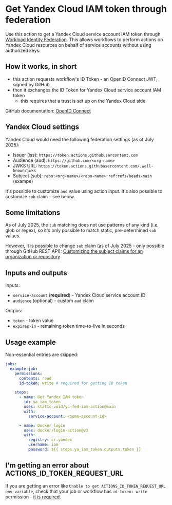 # Get Yandex Cloud IAM token through federation

Use this action to get a Yandex Cloud service account IAM token through
[Workload Identity Federation](https://yandex.cloud/en/docs/iam/operations/wlif/setup-wlif). This allows workflows to perform actions on Yandex Cloud
resources on behalf of service accounts without using authorized keys.

## How it works, in short
- this action requests workflow's ID Token - an OpenID Connect JWT, signed by GitHub
- then it exchanges the ID Token for Yandex Cloud service account IAM token
  * this requires that a trust is set up on the Yandex Cloud side

GitHub documentation: [OpenID Connect](https://docs.github.com/en/actions/concepts/security/openid-connect)

## Yandex Cloud settings
Yandex Cloud would need the following federation settings (as of July 2025):

* Issuer (iss): `https://token.actions.githubusercontent.com`
* Audience (aud): `https://github.com/<org-name>`
* JWKS URL: `https://token.actions.githubusercontent.com/.well-known/jwks`
* Subject (sub): `repo:<org-name>/<repo-name>:ref:refs/heads/main` (exampe)

It's possible to customize `aud` value using action input. It's also possible
to customize `sub` claim - see below.

## Some limitations
As of July 2025, the `sub` matching does not use patterns of any kind (i.e.
glob or regex), so it's only possible to match static, pre-determined `sub`
values.

However, it is possible to change `sub` claim (as of July 2025 - only possible
through GitHub REST API):
[Customizing the subject claims for an organization or repository](https://docs.github.com/en/actions/reference/security/oidc#customizing-the-subject-claims-for-an-organization-or-repository)

## Inputs and outputs
Inputs:
* `service-account` (**required**) - Yandex Cloud service account ID
* `audience` (optional) - custom `aud` claim

Outpus:
* `token` - token value
* `expires-in` - remaining token time-to-live in seconds

## Usage example
Non-essential entries are skipped:

```yaml
jobs:
  example-job:
    permissions:
      contents: read
      id-token: write # required for getting ID token

    steps:
      - name: Get Yandex IAM token
        id: ya_iam_token
        uses: stat1c-void/yc-fed-iam-action@main
        with:
          service-account: <some-account-id>

      - name: Docker login
        uses: docker/login-action@v3
        with:
          registry: cr.yandex
          username: iam
          password: ${{ steps.ya_iam_token.outputs.token }}
```

## I'm getting an error about ACTIONS_ID_TOKEN_REQUEST_URL
If you are getting an error like `Unable to get ACTIONS_ID_TOKEN_REQUEST_URL
env variable`, check that your job or workflow has `id-token: write` permission -
[it is required](https://docs.github.com/en/actions/reference/security/oidc#workflow-permissions-for-the-requesting-the-oidc-token).

